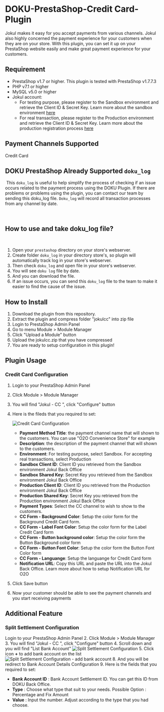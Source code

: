 # DOKU-PrestaShop-Credit Card-Plugin

Jokul makes it easy for you accept payments from various channels. Jokul also highly concerned the payment experience for your customers when they are on your store. With this plugin, you can set it up on your PrestaShop website easily and make great payment experience for your customers.

## Requirement
- PrestaShop v1.7 or higher. This plugin is tested with PrestaShop v1.7.7.3
- PHP v7.1 or higher
- MySQL v5.0 or higher
- Jokul account:
    - For testing purpose, please register to the Sandbox environment and retrieve the Client ID & Secret Key. Learn more about the sandbox environment [here](https://jokul.doku.com/docs/docs/getting-started/explore-sandbox)
    - For real transaction, please register to the Production environment and retrieve the Client ID & Secret Key. Learn more about the production registration process [here](https://jokul.doku.com/docs/docs/getting-started/register-user)

## Payment Channels Supported
Credit Card

## DOKU PrestaShop Already Supported `doku_log`
​
This `doku_log` is useful to help simplify the process of checking if an issue occurs related to the payment process using the DOKU Plugin. If there are problems or problems using the plugin, you can contact our team by sending this doku_log file. `Doku_log` will record all transaction processes from any channel by date.

​
## How to use and take doku_log file?
​
1. Open your `prestashop` directory on your store's webserver.
2. Create folder `doku_log` in your directory store's, so plugin will automatically track log in your store's webserver.
3. Then check `doku_log` and open file in your store's webserver.
4. You will see `doku log` file by date.
5. And you can download the file. 
6. If an issue occurs, you can send this `doku_log` file to the team to make it easier to find the cause of the issue.

## How to Install
1. Download the plugin from this repository.
2. Extract the plugin and compress folder "jokulcc" into zip file
3. Login to PrestaShop Admin Panel
5. Go to menu Module > Module Manager
6. Click "Upload a Module" button
7. Upload the jokulcc.zip that you have compressed
8. You are ready to setup configuration in this plugin!

## Plugin Usage

### Credit Card Configuration

1. Login to your PrestaShop Admin Panel
2. Click Module > Module Manager
3. You will find "Jokul - CC ", click "Configure" button
4. Here is the fileds that you required to set:

    ![Credit Card Configuration](https://i.ibb.co/7vC97hF/sandboxenv-com-prestashopexperiment-admin123-index-php-controller-Admin-Modules-configure-ipay88-cre.png) 

    - **Payment Method Title**: the payment channel name that will shown to the customers. You can use "O2O Convenience Store" for example
    - **Description**: the description of the payment channel that will shown to the customers. 
    - **Environment**: For testing purpose, select Sandbox. For accepting real transactions, select Production
    - **Sandbox Client ID**: Client ID you retrieved from the Sandbox environment Jokul Back Office
    - **Sandbox Shared Key**: Secret Key you retrieved from the Sandbox environment Jokul Back Office
    - **Production Client ID**: Client ID you retrieved from the Production environment Jokul Back Office
    - **Production Shared Key**: Secret Key you retrieved from the Production environment Jokul Back Office
    - **Payment Types**: Select the CC channel to wish to show to the customers. 
    - **CC Form - Background Color**: Setup the color form for the Background Credit Card form.
    - **CC Form - Label Font Color**: Setup the color form for the Label Credit Card form
    - **CC Form - Button background color**: Setup the color form the Button Background color form
    - **CC Form - Button Font Color**: Setup the color form the Button Font Color form
    - **CC Form - Languange**: Setup the languange for Credit Card form
    - **Notification URL**: Copy this URL and paste the URL into the Jokul Back Office. Learn more about how to setup Notification URL for O2O 
5. Click Save button
6. Now your customer should be able to see the payment channels and you start receiving payments


## Additional Feature

### Split Settlement Configuration

Login to your PrestaShop Admin Panel
2. Click Module > Module Manager
3. You will find "Jokul - CC ", click "Configure" button
4. Scroll down and you will find "List Bank Account"
 ![Split Settlement Configuration]()
5. Click icon **+** to add bank account on the list
![Split Settlement Configuration - add bank account](https://i.ibb.co/dG01fNc/Screen-Shot-2022-09-29-at-16-36-35.png)
8. And you will be redirect to Bank Account Details Configuration
9. Here is the fields that you required to set:
   - **Bank Account ID** : Bank Account Settlement ID. You can get this ID from DOKU Back Office.
   - **Type** : Choose what type that suit to your needs. Possible Option : Percentage and Fix Amount
   - **Value** : Input the number. Adjust according to the type that you had choose.

